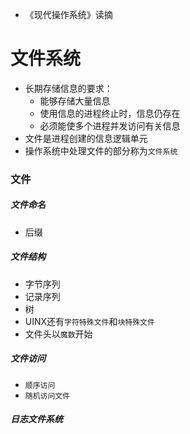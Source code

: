 - 《现代操作系统》读摘

# 文件系统

- 长期存储信息的要求：
  - 能够存储大量信息
  - 使用信息的进程终止时，信息仍存在
  - 必须能使多个进程并发访问有关信息
- 文件是进程创建的信息逻辑单元
- 操作系统中处理文件的部分称为`文件系统`

### 文件

##### 文件命名

- 后缀

##### 文件结构

- 字节序列
- 记录序列
- 树
- UINX还有`字符特殊文件`和`块特殊文件`
- 文件头以`魔数`开始

##### 文件访问

- `顺序访问`
- `随机访问文件`

##### 日志文件系统

